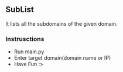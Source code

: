 ## SubList
It lists all the subdomains of the given domain.

### Instrusctions
- Run main.py
- Enter target domain(domain name or IP)
- Have Fun :>
